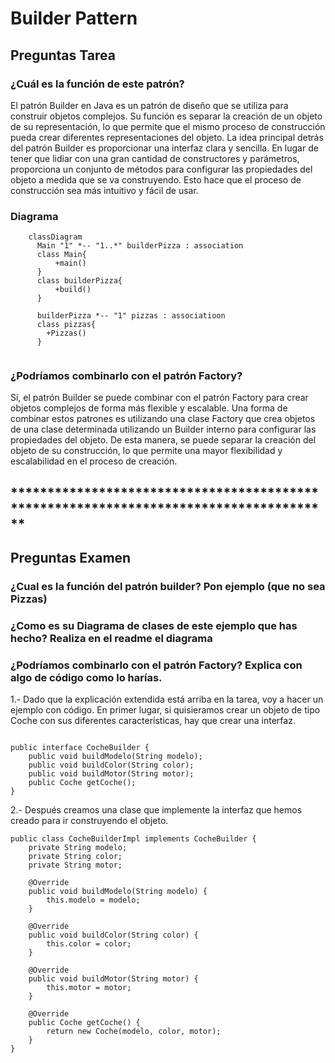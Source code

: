 # Builder Pattern
## Preguntas Tarea
### ¿Cuál es la función de este patrón?
El patrón Builder en Java es un patrón de diseño que se utiliza para construir objetos complejos. Su función es separar la creación de un objeto de su representación, lo que permite que el mismo proceso de construcción pueda crear diferentes representaciones del objeto. La idea principal detrás del patrón Builder es proporcionar una interfaz clara y sencilla. En lugar de tener que lidiar con una gran cantidad de constructores y parámetros, proporciona un conjunto de métodos para configurar las propiedades del objeto a medida que se va construyendo. Esto hace que el proceso de construcción sea más intuitivo y fácil de usar.

### Diagrama

```mermaid
    classDiagram
      Main "1" *-- "1..*" builderPizza : association
      class Main{
          +main()
      }
      class builderPizza{
          +build()
      }
      
      builderPizza *-- "1" pizzas : associatioon
      class pizzas{
        +Pizzas()
      }
      

```

### ¿Podríamos combinarlo con el patrón Factory?

Sí, el patrón Builder se puede combinar con el patrón Factory para crear objetos complejos de forma más flexible y escalable. Una forma de combinar estos patrones es utilizando una clase Factory que crea objetos de una clase determinada utilizando un Builder interno para configurar las propiedades del objeto. De esta manera, se puede separar la creación del objeto de su construcción, lo que permite una mayor flexibilidad y escalabilidad en el proceso de creación.

## **************************************************************************************

## Preguntas Examen

### ¿Cual es la función del patrón builder? Pon ejemplo (que no sea Pizzas)
### ¿Como es su Diagrama de clases de este ejemplo que has hecho? Realiza en el readme el diagrama
### ¿Podríamos combinarlo con el patrón Factory? Explica con algo de código como lo harías.

1.- Dado que la explicación extendida está arriba en la tarea, voy a hacer un ejemplo con código. En primer lugar, si quisieramos crear un objeto de tipo Coche con sus diferentes características, hay que crear una interfaz.

```

public interface CocheBuilder {
    public void buildModelo(String modelo);
    public void buildColor(String color);
    public void buildMotor(String motor);
    public Coche getCoche();
}

```

2.- Después creamos una clase que implemente la interfaz que hemos creado para ir construyendo el objeto.

```
public class CocheBuilderImpl implements CocheBuilder {
    private String modelo;
    private String color;
    private String motor;

    @Override
    public void buildModelo(String modelo) {
        this.modelo = modelo;
    }

    @Override
    public void buildColor(String color) {
        this.color = color;
    }

    @Override
    public void buildMotor(String motor) {
        this.motor = motor;
    }

    @Override
    public Coche getCoche() {
        return new Coche(modelo, color, motor);
    }
}


```



